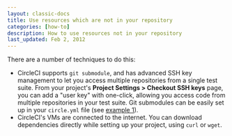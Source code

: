 ```yaml
---
layout: classic-docs
title: Use resources which are not in your repository
categories: [how-to]
description: How to use resources not in your repository
last_updated: Feb 2, 2012
---
```


There are a number of techniques to do this:

*   CircleCI supports `git submodule`, and has advanced SSH key management to let you access multiple repositories from a single test suite.
    From your project's **Project Settings > Checkout SSH keys**
    page, you can add a "user key" with one-click, allowing you access code from multiple repositories in your test suite.
    Git submodules can be easily set up in your `circle.yml` file (see [example 1](/docs/1.0/configuration/#checkout)).
*   CircleCI's VMs are connected to the internet. You can download dependencies directly while setting up your project, using
    `curl` or `wget`.
